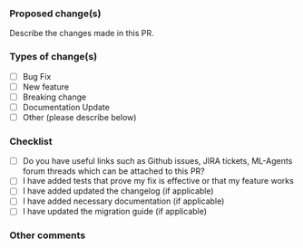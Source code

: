 ### Proposed change(s)

Describe the changes made in this PR.

### Types of change(s)

- [ ] Bug Fix
- [ ] New feature
- [ ] Breaking change
- [ ] Documentation Update
- [ ] Other (please describe below)

### Checklist
- [ ] Do you have useful links such as Github issues, JIRA tickets, ML-Agents forum threads which
 can be attached to this PR?
- [ ] I have added tests that prove my fix is effective or that my feature works
- [ ] I have added updated the changelog (if applicable)
- [ ] I have added necessary documentation (if applicable)
- [ ] I have updated the migration guide (if applicable)

### Other comments
